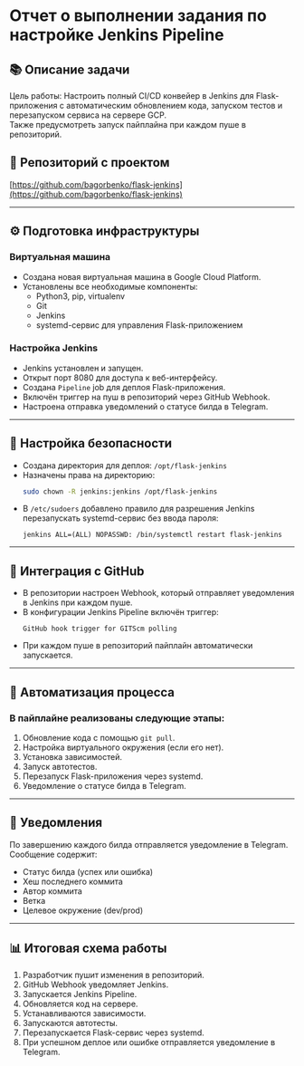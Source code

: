 # Отчет о выполнении задания по настройке Jenkins Pipeline

## 📚 Описание задачи
Цель работы: Настроить полный CI/CD конвейер в Jenkins для Flask-приложения с автоматическим обновлением кода, запуском тестов и перезапуском сервиса на сервере GCP.  
Также предусмотреть запуск пайплайна при каждом пуше в репозиторий.

## 📂 Репозиторий с проектом
[https://github.com/bagorbenko/flask-jenkins](https://github.com/bagorbenko/flask-jenkins)

---

## ⚙️ Подготовка инфраструктуры

### Виртуальная машина
- Создана новая виртуальная машина в Google Cloud Platform.
- Установлены все необходимые компоненты:
    - Python3, pip, virtualenv
    - Git
    - Jenkins
    - systemd-сервис для управления Flask-приложением

### Настройка Jenkins
- Jenkins установлен и запущен.
- Открыт порт 8080 для доступа к веб-интерфейсу.
- Создана `Pipeline` job для деплоя Flask-приложения.
- Включён триггер на пуш в репозиторий через GitHub Webhook.
- Настроена отправка уведомлений о статусе билда в Telegram.

---

## 🔐 Настройка безопасности
- Создана директория для деплоя: `/opt/flask-jenkins`
- Назначены права на директорию:
    ```bash
    sudo chown -R jenkins:jenkins /opt/flask-jenkins
    ```
- В `/etc/sudoers` добавлено правило для разрешения Jenkins перезапускать systemd-сервис без ввода пароля:
    ```
    jenkins ALL=(ALL) NOPASSWD: /bin/systemctl restart flask-jenkins
    ```

---

## 🧩 Интеграция с GitHub
- В репозитории настроен Webhook, который отправляет уведомления в Jenkins при каждом пуше.
- В конфигурации Jenkins Pipeline включён триггер:
    ```
    GitHub hook trigger for GITScm polling
    ```
- При каждом пуше в репозиторий пайплайн автоматически запускается.

---

## 🔄 Автоматизация процесса
### В пайплайне реализованы следующие этапы:
1. Обновление кода с помощью `git pull`.
2. Настройка виртуального окружения (если его нет).
3. Установка зависимостей.
4. Запуск автотестов.
5. Перезапуск Flask-приложения через systemd.
6. Уведомление о статусе билда в Telegram.

---

## 📨 Уведомления
По завершению каждого билда отправляется уведомление в Telegram.  
Сообщение содержит:
- Статус билда (успех или ошибка)
- Хеш последнего коммита
- Автор коммита
- Ветка
- Целевое окружение (dev/prod)

---

## 📊 Итоговая схема работы

1. Разработчик пушит изменения в репозиторий.
2. GitHub Webhook уведомляет Jenkins.
3. Запускается Jenkins Pipeline.
4. Обновляется код на сервере.
5. Устанавливаются зависимости.
6. Запускаются автотесты.
7. Перезапускается Flask-сервис через systemd.
8. При успешном деплое или ошибке отправляется уведомление в Telegram.

